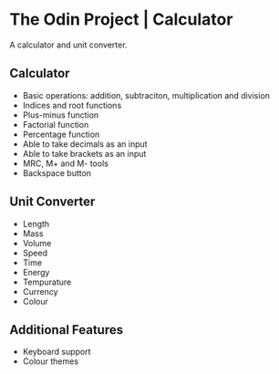 # The Odin Project | Calculator

A calculator and unit converter.


## Calculator
- Basic operations: addition, subtraciton, multiplication and division
- Indices and root functions
- Plus-minus function
- Factorial function
- Percentage function
- Able to take decimals as an input
- Able to take brackets as an input
- MRC, M+ and M- tools
- Backspace button

## Unit Converter
- Length
- Mass
- Volume
- Speed
- Time
- Energy
- Tempurature
- Currency
- Colour

## Additional Features
- Keyboard support
- Colour themes
